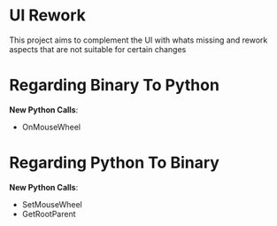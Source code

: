 # UI Rework
 
This project aims to complement the UI with whats missing and rework aspects that are not suitable for certain changes

# Regarding Binary To Python
 **New Python Calls**:
 - OnMouseWheel

# Regarding Python To Binary
 **New Python Calls**:
 - SetMouseWheel
 - GetRootParent
